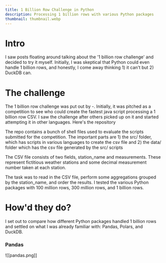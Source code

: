 ```yaml
---
title: 1 Billion Row Challenge in Python
description: Processing 1 billion rows with various Python packages
thumbnail: thumbnail.webp
---
```


# Intro
I saw posts floating around talking about the '1 billion row challenge' and decided to try it myself. Initially, I was skeptical that Python could even handle 1 billion rows, and honestly, I come away thinking 1) it can't but 2) DuckDB can. 


# The challenge
The 1 billion row challenge was put out by -. Initially, it was pitched as a competition to see who could create the fastest java script processing a 1 billion row CSV. I saw the challenge after others picked up on it and started attempting it in other languages. Here's the repository

The repo contains a bunch of shell files used to evaluate the scripts submitted for the competition. The important parts are 1) the src/ folder, which has scripts in various languages to create the csv file and 2) the data/ folder which has the csv file generated by the src/ scripts

The CSV file consists of two fields, station_name and measurements. These represent fictitious weather stations and some decimal measurement number taken at each station. 

The task was to read in the CSV file, perform some aggregations grouped by the station_name, and order the results. I tested the various Python packages with 100 million rows, 300 million rows, and 1 billion rows. 

# How'd they do?
I set out to compare how different Python packages handled 1 billion rows and settled on what I was already familiar with: Pandas, Polars, and DuckDB. 

### Pandas
![[pandas.png]]

